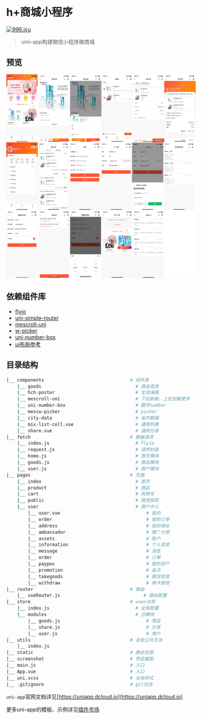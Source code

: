 # h+商城小程序
[![996.icu](https://img.shields.io/badge/link-996.icu-red.svg)](https://996.icu)

> umi-app构建微信小程序微商城

## 预览
![hplus](/screenshot/hplus-demo.jpg)


## 依赖组件库
 - [flyio](https://ext.dcloud.net.cn/plugin?id=561)
 - [uni-simple-router](https://ext.dcloud.net.cn/plugin?id=578)
 - [mescroll-uni](http://www.mescroll.com/)
 - [w-picker](https://ext.dcloud.net.cn/plugin?id=273)
 - [uni-number-box](https://ext.dcloud.net.cn/plugin?id=31)
 - [ui布局参考](https://ext.dcloud.net.cn/plugin?id=200)


## 目录结构

```bash
|__ components                                # 组件库
    |__ goods                                   # 商品信息
    |__ hch-poster                              # 生成海报
    |__ mescroll-uni                            # 下拉刷新，上拉加载更多
    |__ uni-number-box                          # 数字number
    |__ mescw-picker                            # picker
    |__ city-data                               # 省市数据
    |__ mix-list-cell.vue                       # 通用列表
    |__ share.vue                               # 通用分享
|__ fetch                                     # 数据请求
    |__ index.js                                # flyio
    |__ request.js                              # 请求封装
    |__ home.js                                 # 首页模块
    |__ goods.js                                # 商品模块
    |__ user.js                                 # 用户模块
|__ pages                                     # 页面
    |__ index                                   # 首页
    |__ product                                 # 商品
    |__ cart                                    # 购物车
    |__ public                                  # 微信授权
    |__ user                                    # 用户中心
        |__ user.vue                                # 我的
        |__ order                                   # 我的订单
        |__ address                                 # 我的地址
        |__ ambassador                              # 推广大使
        |__ assets                                  # 账户
        |__ information                             # 个人信息
        |__ message                                 # 消息
        |__ order                                   # 订单
        |__ paypws                                  # 我的资产
        |__ promotion                               # 返点
        |__ takegoods                               # 提货信息
        |__ withdraw                                # 绑卡提现
|__ router                                    # 路由
    |__ useRouter.js                               # 路由配置
|__ store                                     # vuex仓库
    |__ index.js                                # 全局配置
    |__ modules                                 # 分模块
        |__ goods.js                                # 商品
        |__ share.js                                # 分享
        |__ user.js                                 # 用户
|__ utils                                     # 全局公共方法
    |__ index.js                              
|__ static                                    # 静态资源
|__ screenshot                                # 预览截图
|__ main.js                                   # 入口
|__ App.vue                                   # 入口
|__ uni.scss                                  # 全局样式
|__ .gitignore                                # git过滤
```

`uni-app`官网文档详见[https://uniapp.dcloud.io](https://uniapp.dcloud.io)

更多uni-app的模板、示例详见[插件市场](https://ext.dcloud.net.cn/)